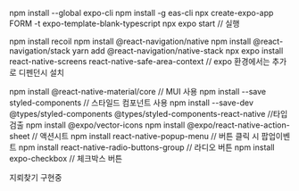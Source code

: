 npm install --global expo-cli
npm install -g eas-cli
npx create-expo-app FORM -t expo-template-blank-typescript
npx expo start // 실행

npm install recoil
npm install @react-navigation/native
npm install @react-navigation/stack
yarn add @react-navigation/native-stack
npx expo install react-native-screens react-native-safe-area-context // expo 환경에서는 추가로 디펜던시 설치

npm install @react-native-material/core // MUI 사용
npm install --save styled-components // 스타일드 컴포넌트 사용
npm install --save-dev @types/styled-components @types/styled-components-react-native //타입 검출
npm install @expo/vector-icons
npm install @expo/react-native-action-sheet // 액션시트
npm install react-native-popup-menu // 버튼 클릭 시 팝업이벤트
npm install react-native-radio-buttons-group // 라디오 버튼
npm install expo-checkbox // 체크박스 버튼

지뢰찾기 구현중
